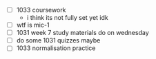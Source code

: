 - [ ] 1033 coursework
	- i think its not fully set yet idk
- [ ] wtf is mic-1
- [ ] 1031 week 7 study materials do on wednesday
- [ ] do some 1031 quizzes maybe
- [ ] 1033 normalisation practice
